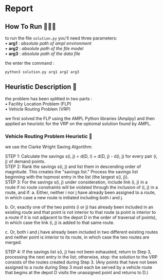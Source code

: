 # Report

## **How To Run** 🏃🏻‍♂️
to run the file ```solution.py``` you'll need three parameters:  
• **arg1** : *absolute path of ampl environment*  
• **arg2** : *absolute path of the file model*  
• **arg3** : *absolute path of the data file*

the enter the command :
```
python3 solution.py arg1 arg2 arg3
```

## **Heuristic Description** 📖
the problem has been splitted in two parts :  
• Facility Location Problem (FLP)  
• Vehicle Routing Problem (VRP)

we first solved the FLP using the AMPL Python libraries (Amplpy) and then applied an heuristic for the VRP on the optiomal solution found by AMPL.

### **Vehicle Routing Problem Heuristic** 🚚

we use the Clarke Wright Saving Algorithm:

STEP 1:	Calculate the savings s(i, j) = d(D, i) + d(D, j) - d(i, j) for every pair (i, j) of demand points.  
STEP 2:	Rank the savings s(i, j) and list them in descending order of magnitude. This creates the "savings list." Process the savings list beginning with the topmost entry in the list (the largest s(i, j)).  
STEP 3:	For the savings s(i, j) under consideration, include link (i, j) in a route if no route constraints will be violated through the inclusion of (i, j) in a route, and if:
a. Either, neither i nor j have already been assigned to a route, in which case a new route is initiated including both i and j.

b. Or, exactly one of the two points (i or j) has already been included in an existing route and that point is not interior to that route (a point is interior to a route if it is not adjacent to the depot D in the order of traversal of points), in which case the link (i, j) is added to that same route.

c. Or, both i and j have already been included in two different existing routes and neither point is interior to its route, in which case the two routes are merged.

STEP 4:	If the savings list s(i, j) has not been exhausted, return to Step 3, processing the next entry in the list; otherwise, stop: the solution to the VRP consists of the routes created during Step 3. (Any points that have not been assigned to a route during Step 3 must each be served by a vehicle route that begins at the depot D visits the unassigned point and returns to D.)
